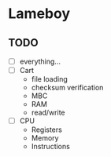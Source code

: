 # Lameboy

## TODO

- [ ] everything...
- [ ] Cart
  - file loading
  - checksum verification
  - MBC
  - RAM
  - read/write
- [ ] CPU
  - Registers
  - Memory
  - Instructions
